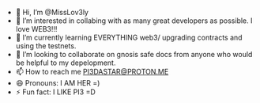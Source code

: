 - 👋 Hi, I’m @MissLov3ly
- 👀 I’m interested in collabing with as many great developers as possible. I love WEB3!!!
- 🌱 I’m currently learning EVERYTHING web3/ upgrading contracts and using the testnets.
- 💞️ I’m looking to collaborate on gnosis safe docs from anyone who would be helpful to my depelopment.
- 📫 How to reach me PI3DASTAR@PROTON.ME
- 😄 Pronouns: I AM HER =)
- ⚡ Fun fact: I LIKE PI3 =D

<!---
MissLov3ly/MissLov3ly is a ✨ special ✨ repository because its `README.md` (this file) appears on your GitHub profile.
You can click the Preview link to take a look at your changes.
--->

